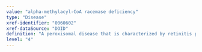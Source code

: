 ```yaml
---
value: "alpha-methylacyl-CoA racemase deficiency"
type: "Disease"
xref-identifier: "0060602"
xref-dataSource: "DOID"
definition: "A peroxisomal disease that is characterized by retinitis pigmentosa resulting in progressive visual failure, learning difficulties, a peripheral neuropathy, and hypogonadism and that has_material_basis in homozygous mutation in the AMACR gene on chromosome 5p13.2-q11.1."
level: "4"
---
```


